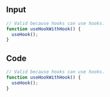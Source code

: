 
## Input

```javascript
// Valid because hooks can use hooks.
function useHookWithHook() {
  useHook();
}

```

## Code

```javascript
// Valid because hooks can use hooks.
function useHookWithHook() {
  useHook();
}

```
      